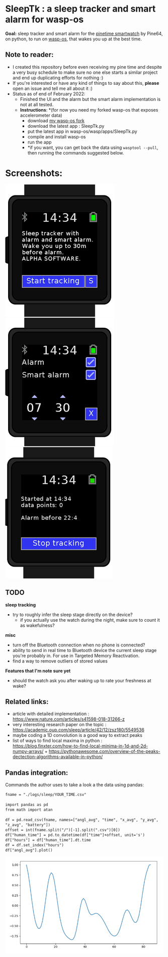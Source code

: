 # SleepTk : a sleep tracker and smart alarm for wasp-os
**Goal:** sleep tracker and smart alarm for the [pinetime smartwatch](https://pine64.com/product/pinetime-smartwatch-sealed/) by Pine64, on python, to run on [wasp-os](https://github.com/daniel-thompson/wasp-os), that wakes you up at the best time.

## Note to reader:
* I created this repository before even receiving my pine time and despite a very busy schedule to make sure no one else starts a similar project and end up duplicating efforts for nothing :)
* If you're interested or have any kind of things to say about this, **please** open an issue and tell me all about it :)
* Status as of end of February 2022:
    * Finished the UI and the alarm but the smart alarm implementation is not at all tested.
    * **Instructions**:
    *(for now you need my forked wasp-os that exposes accelerometer data)
        * download [my wasp-os fork](https://github.com/thiswillbeyourgithub/wasp-os)
        * download the latest app : SleepTk.py
        * put the latest app in wasp-os/wasp/apps/SleepTk.py
        * compile and install wasp-os
        * run the app
        * *if you want, you can get back the data using `wasptool --pull`, then running the commands suggested below.

# Screenshots:
![start](./screenshots/start_page.png)
![settings](./screenshots/settings_page.png)
![tracking](./screenshots/tracking_page.png)

## TODO
**sleep tracking**
* try to roughly infer the sleep stage directly on the device?
    * if you actually use the watch during the night, make sure to count it as wakefulness?

**misc**
* turn off the Bluetooth connection when no phone is connected?
* ability to send in real time to Bluetooth device the current sleep stage you're probably in. For use in Targeted Memory Reactivation.
* find a way to remove outliers of stored values

**Features that I'm note sure yet**
* should the watch ask you after waking up to rate your freshness at wake?

## Related links:
* article with detailed implementation : https://www.nature.com/articles/s41598-018-31266-z
* very interesting research paper on the topic : https://academic.oup.com/sleep/article/42/12/zsz180/5549536
* maybe coding a 1D convolution is a good way to extract peaks
* list of ways to find local maxima in python : https://blog.finxter.com/how-to-find-local-minima-in-1d-and-2d-numpy-arrays/ + https://pythonawesome.com/overview-of-the-peaks-dectection-algorithms-available-in-python/




## Pandas integration:
Commands the author uses to take a look a the data using pandas:

```
fname = "./logs/sleep/YOUR_TIME.csv"

import pandas as pd
from math import atan

df = pd.read_csv(fname, names=["angl_avg", "time", "x_avg", "y_avg", "z_avg", "battery"])
offset = int(fname.split("/")[-1].split(".csv")[0])
df["human_time"] = pd.to_datetime(df["time"]+offset, unit='s')
df["hours"] = df["human_time"].dt.time
df = df.set_index("hours")
df["angl_avg"].plot()
```

![night example](./screenshots/example_night.png)
